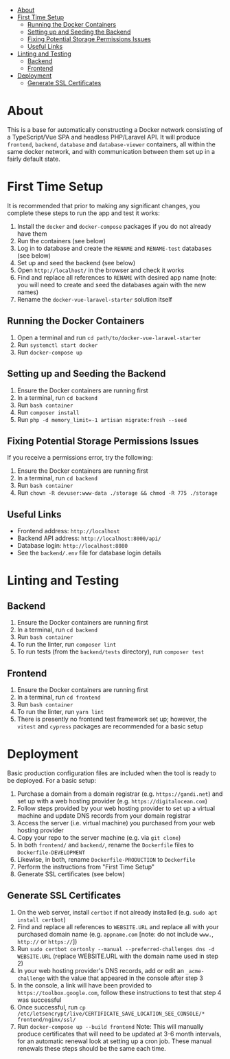 - [About](#about)
- [First Time Setup](#first-time-setup)
  - [Running the Docker Containers](#running-the-docker-containers)
  - [Setting up and Seeding the Backend](#setting-up-and-seeding-the-backend)
  - [Fixing Potential Storage Permissions Issues](#fixing-potential-storage-permissions-issues)
  - [Useful Links](#useful-links)
- [Linting and Testing](#linting-and-testing)
  - [Backend](#backend)
  - [Frontend](#frontend)
- [Deployment](#deployment)
  - [Generate SSL Certificates](#generate-ssl-certificates)

# About
This is a base for automatically constructing a Docker network consisting of a TypeScript/Vue SPA and headless PHP/Laravel API. It will produce `frontend`, `backend`, `database` and `database-viewer` containers, all within the same docker network, and with communication between them set up in a fairly default state.
 
# First Time Setup
It is recommended that prior to making any significant changes, you complete these steps to run the app and test it works:
1) Install the `docker` and `docker-compose` packages if you do not already have them
2) Run the containers (see below)
3) Log in to database and create the `RENAME` and `RENAME-test` databases (see below) 
4) Set up and seed the backend (see below)
5) Open `http://localhost/` in the browser and check it works
6) Find and replace all references to `RENAME` with desired app name (note: you will need to create and seed the databases again with the new names)
7) Rename the `docker-vue-laravel-starter` solution itself

## Running the Docker Containers
1) Open a terminal and run `cd path/to/docker-vue-laravel-starter`
2) Run `systemctl start docker`
3) Run `docker-compose up`

## Setting up and Seeding the Backend
1) Ensure the Docker containers are running first
2) In a terminal, run `cd backend`
3) Run `bash container`
4) Run `composer install` 
5) Run `php -d memory_limit=-1 artisan migrate:fresh --seed`

## Fixing Potential Storage Permissions Issues
If you receive a permissions error, try the following:
1) Ensure the Docker containers are running first
2) In a terminal, run `cd backend` 
3) Run `bash container`
4) Run `chown -R devuser:www-data ./storage && chmod -R 775 ./storage`

## Useful Links
- Frontend address: `http://localhost`
- Backend API address: `http://localhost:8000/api/`
- Database login: `http://localhost:8080`
- See the `backend/.env` file for database login details

# Linting and Testing

## Backend
1) Ensure the Docker containers are running first
2) In a terminal, run `cd backend`
3) Run `bash container`
4) To run the linter, run `composer lint`
5) To run tests (from the `backend/tests` directory), run `composer test`

## Frontend
1) Ensure the Docker containers are running first
2) In a terminal, run `cd frontend`
3) Run `bash container`
4) To run the linter, run `yarn lint`
5) There is presently no frontend test framework set up; however, the `vitest` and `cypress` packages are recommended for a basic setup

# Deployment
Basic production configuration files are included when the tool is ready to be deployed. For a basic setup:
1) Purchase a domain from a domain registrar (e.g. `https://gandi.net`) and set up with a web hosting provider (e.g. `https://digitalocean.com`)
2) Follow steps provided by your web hosting provider to set up a virtual machine and update DNS records from your domain registrar
3) Access the server (i.e. virtual machine) you purchased from your web hosting provider
4) Copy your repo to the server machine (e.g. via `git clone`)
5) In both `frontend/` and `backend/`, rename the `Dockerfile` files to `Dockerfile-DEVELOPMENT` 
6) Likewise, in both, rename `Dockerfile-PRODUCTION` to `Dockerfile`
7) Perform the instructions from "First Time Setup"
8) Generate SSL certificates (see below)

## Generate SSL Certificates
1) On the web server, install `certbot` if not already installed (e.g. `sudo apt install certbot`)  
2) Find and replace all references to `WEBSITE.URL` and replace all with your purchased domain name (e.g. `appname.com` [note: do not include `www.`, `http://` or `https://`])
3) Run `sudo certbot certonly --manual --preferred-challenges dns -d WEBSITE.URL` (replace WEBSITE.URL with the domain name used in step 2)
4) In your web hosting provider's DNS records, add or edit an `_acme-challenge` with the value that appeared in the console after step 3
5) In the console, a link will have been provided to `https://toolbox.google.com`, follow these instructions to test that step 4 was successful
6) Once successful, run `cp /etc/letsencrypt/live/CERTIFICATE_SAVE_LOCATION_SEE_CONSOLE/* frontend/nginx/ssl/`
7) Run `docker-compose up --build frontend`
Note: This will manually produce certificates that will need to be updated at 3-6 month intervals, for an automatic renewal look at setting up a cron job. These manual renewals these steps should be the same each time.











